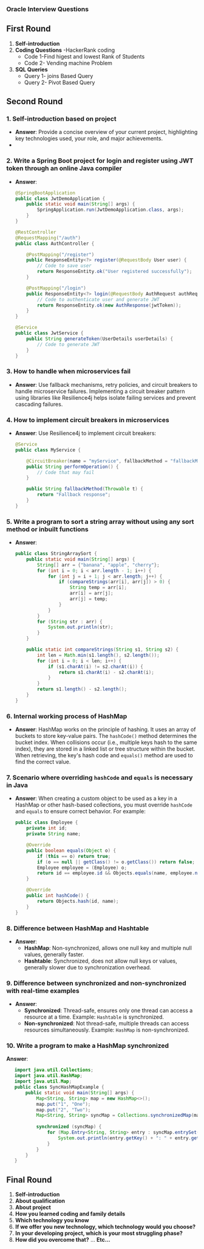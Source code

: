 ### Oracle Interview Questions

## First Round
1. **Self-introduction**
2. **Coding Questions** -HackerRank coding
   - Code 1-Find higest and lowest Rank of Students
   - Code 2- Vending machine Problem
3. **SQL Queries**
   - Query 1- joins Based Query
   - Query 2- Pivot Based Query

## Second Round


### 1. Self-introduction based on project
   - **Answer**: Provide a concise overview of your current project, highlighting key technologies used, your role, and major achievements.
   - 
### 2. Write a Spring Boot project for login and register using JWT token through an online Java compiler
   - **Answer**:
     ```java
     @SpringBootApplication
     public class JwtDemoApplication {
         public static void main(String[] args) {
             SpringApplication.run(JwtDemoApplication.class, args);
         }
     }

     @RestController
     @RequestMapping("/auth")
     public class AuthController {

         @PostMapping("/register")
         public ResponseEntity<?> register(@RequestBody User user) {
             // Code to save user
             return ResponseEntity.ok("User registered successfully");
         }

         @PostMapping("/login")
         public ResponseEntity<?> login(@RequestBody AuthRequest authRequest) {
             // Code to authenticate user and generate JWT
             return ResponseEntity.ok(new AuthResponse(jwtToken));
         }
     }

     @Service
     public class JwtService {
         public String generateToken(UserDetails userDetails) {
             // Code to generate JWT
         }
     }
     ```

### 3. How to handle when microservices fail
   - **Answer**: Use fallback mechanisms, retry policies, and circuit breakers to handle microservice failures. Implementing a circuit breaker pattern using libraries like Resilience4j helps isolate failing services and prevent cascading failures.

### 4. How to implement circuit breakers in microservices
   - **Answer**: Use Resilience4j to implement circuit breakers:
     ```java
     @Service
     public class MyService {

         @CircuitBreaker(name = "myService", fallbackMethod = "fallbackMethod")
         public String performOperation() {
             // Code that may fail
         }

         public String fallbackMethod(Throwable t) {
             return "Fallback response";
         }
     }
     ```

### 5. Write a program to sort a string array without using any sort method or inbuilt functions
   - **Answer**:
     ```java
     public class StringArraySort {
         public static void main(String[] args) {
             String[] arr = {"banana", "apple", "cherry"};
             for (int i = 0; i < arr.length - 1; i++) {
                 for (int j = i + 1; j < arr.length; j++) {
                     if (compareStrings(arr[i], arr[j]) > 0) {
                         String temp = arr[i];
                         arr[i] = arr[j];
                         arr[j] = temp;
                     }
                 }
             }
             for (String str : arr) {
                 System.out.println(str);
             }
         }

         public static int compareStrings(String s1, String s2) {
             int len = Math.min(s1.length(), s2.length());
             for (int i = 0; i < len; i++) {
                 if (s1.charAt(i) != s2.charAt(i)) {
                     return s1.charAt(i) - s2.charAt(i);
                 }
             }
             return s1.length() - s2.length();
         }
     }
     ```

### 6. Internal working process of HashMap
   - **Answer**: HashMap works on the principle of hashing. It uses an array of buckets to store key-value pairs. The `hashCode()` method determines the bucket index. When collisions occur (i.e., multiple keys hash to the same index), they are stored in a linked list or tree structure within the bucket. When retrieving, the key's hash code and `equals()` method are used to find the correct value.

### 7. Scenario where overriding `hashCode` and `equals` is necessary in Java
   - **Answer**: When creating a custom object to be used as a key in a HashMap or other hash-based collections, you must override `hashCode` and `equals` to ensure correct behavior. For example:
     ```java
     public class Employee {
         private int id;
         private String name;

         @Override
         public boolean equals(Object o) {
             if (this == o) return true;
             if (o == null || getClass() != o.getClass()) return false;
             Employee employee = (Employee) o;
             return id == employee.id && Objects.equals(name, employee.name);
         }

         @Override
         public int hashCode() {
             return Objects.hash(id, name);
         }
     }
     ```

### 8. Difference between HashMap and Hashtable
   - **Answer**:
     - **HashMap**: Non-synchronized, allows one null key and multiple null values, generally faster.
     - **Hashtable**: Synchronized, does not allow null keys or values, generally slower due to synchronization overhead.

### 9. Difference between synchronized and non-synchronized with real-time examples
   - **Answer**:
     - **Synchronized**: Thread-safe, ensures only one thread can access a resource at a time. Example: `Hashtable` is synchronized.
     - **Non-synchronized**: Not thread-safe, multiple threads can access resources simultaneously. Example: `HashMap` is non-synchronized.

### 10. Write a program to make a HashMap synchronized
   **Answer**:
   
   ```java
      import java.util.Collections;
      import java.util.HashMap;
      import java.util.Map;
      public class SyncHashMapExample {
          public static void main(String[] args) {
              Map<String, String> map = new HashMap<>();
              map.put("1", "One");
              map.put("2", "Two"); 
              Map<String, String> syncMap = Collections.synchronizedMap(map);
              
              synchronized (syncMap) {
                  for (Map.Entry<String, String> entry : syncMap.entrySet()) {
                      System.out.println(entry.getKey() + ": " + entry.getValue());
                  }
              }
          }
      }
  ```

## Final Round
1. **Self-introduction**
2. **About qualification**
3. **About project**
4. **How you learned coding and family details**
5. **Which technology you know**
6. **If we offer you new technology, which technology would you choose?**
7. **In your developing project, which is your most struggling phase?**
8. **How did you overcome that?**
... **Etc...**
